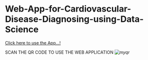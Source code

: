 # Web-App-for-Cardiovascular-Disease-Diagnosing-using-Data-Science


[Click here to use the App...!](https://deivanai-subramanian-web-app-for-cardiovascu-streamfinal-dwtdec.streamlit.app/)

SCAN THE QR CODE TO USE THE WEB APPLICATION
*![myqr](https://github.com/Deivanai-Subramanian/Web-App-for-Cardiovascular-Diagnosing-Using-Data-Science/assets/86340024/cc9edbe3-1460-4e1c-8df1-e3827a9601b9)*
